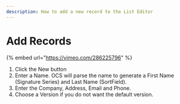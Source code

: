 ```yaml
---
description: How to add a new record to the List Editor
---
```


# Add Records

{% embed url="https://vimeo.com/286225796" %}

1. Click the New button
2. Enter a Name. OCS will parse the name to generate a First Name \(Signature Series\) and Last Name \(SortField\).
3. Enter the Company, Address, Email and Phone.
4. Choose a Version if you do not want the default version.

